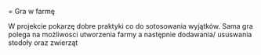 = Gra w farmę

W projekcie pokarzę dobre praktyki co do sotosowania wyjątków.
Sama gra polega na możliwosci utworzenia farmy a następnie dodawania/ ususwania stodoły oraz zwierząt



